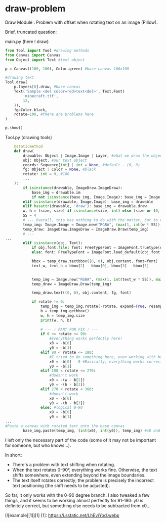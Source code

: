 # draw-problem
Draw Module : Problem with offset when rotating text on an image (Pillow). 

Brief, truncated question:

main.py (here I draw)
```py
from Tool import Tool #drawing methods
from Canvas import Canvas
from Object import Text #text object

p = Canvas((100, 100), Color.green) #base canvas 100x100

#drawing text
Tool.draw(
    p.layers[0].draw, #base canvas
    Text('Sample <del color=red>text<del>', Text.Font(
        'minecraft.ttf',
        12,
    )),
    fg=Color.black,
    rotate=100, #there are problems here
)

p.show()
```

Tool.py (drawing tools)
```py
    @staticmethod
    def draw(
        drawable: Object | Image.Image | Layer, #what we draw the object on (layer/canvas)
        obj: Object, #our text object
        coords: Sequence[int] | int = None, #default - (0, 0)
        fg: Object | Color = None, #black
        rotate: int = 0, #100
        ...
    ):
        if isinstance(drawable, ImageDraw.ImageDraw):
            base_img = drawable.im
            if not isinstance(base_img, Image.Image): base_img = Image.frombytes(base_img.mode, base_img.size, base_img.tobytes())
        elif isinstance(drawable, Image.Image): base_img = drawable
        elif hasattr(drawable, 'draw'): base_img = drawable.draw
        w, h = (size, size) if isinstance(size, int) else (size or (0, 0))
        SS = 4
        # --- Overall, this has nothing to do with the matter, but to clear the fog ---
        temp_img: Image.Image = Image.new("RGBA", (max(1, int(w * SS)), max(1, int(h * SS))), (0, 0, 0, 0)) #temp canvas 
        temp_draw: ImageDraw.ImageDraw = ImageDraw.Draw(temp_img)
        # ---
...
        elif isinstance(obj, Text):
            if obj.font.file: font: FreeTypeFont = ImageFont.truetype(obj.font.file, obj.font.size)
            else: font: FreeTypeFont = ImageFont.load_default(obj.font.size)

            bbox = temp_draw.textbbox((0, 0), obj.content, font=font)
            text_w, text_h = bbox[2] - bbox[0], bbox[3] - bbox[1]
            

            temp_img = Image.new("RGBA", (max(1, int(text_w * SS)), max(1, int(text_h * SS))), (0, 0, 0, 0)) #text canvas
            temp_draw = ImageDraw.Draw(temp_img)

            temp_draw.text((0, 0), obj.content, fg, font)

            if rotate != 0:
                temp_img = temp_img.rotate(-rotate, expand=True, resample=Image.BICUBIC) #new canvas with rotated text
                b = temp_img.getbbox()
                w, h = temp_img.size
                print(w, h, b)
                
                # --- ! PART FOR FIX ! ---
                if 0 <= rotate <= 90:
                    #Everything works perfectly here!
                    x0 = -b[0]
                    y0 = -b[1]
                elif 90 < rotate <= 180: 
                    #I tried to do something here, even working with h&w, but it didn't work out, I only laid the foundation
                    x0 = -b[0] - 0 #Basically, everything works correctly here, but I need to subtract some number... I can't do this manually (set the value, for example: -80...)
                    y0 = -b[1]
                elif 180 < rotate <= 270:
                    #doesn't work 
                    x0 = -(w - b[2]) 
                    y0 = -(h - b[3])
                elif 270 < rotate < 360: 
                    #doesn't work
                    x0 = -b[0]
                    y0 = -(h - b[3])
                else: #logical 0-90
                    x0 = -b[0]
                    y0 = -b[1]
...
#Paste a canvas with rotated text onto the base canvas
        base_img.paste(temp_img, (int(x0), int(y0)), temp_img) #x0 and y0 are the insertion coordinates, which I think need to be adjusted
```

I left only the necessary part of the code (some of it may not be important for someone, but who knows...).

In short:
- There's a problem with text shifting when rotating.
- When the text rotates 0-90°, everything works fine. Otherwise, the text shifts somewhere, even extending beyond the image boundaries.
- The text itself rotates correctly; the problem is precisely the incorrect text positioning (the shift needs to be adjusted).

So far, it only works with the 0-90 degree branch. I also tweaked a few things, and it seems to be working almost perfectly for 91-180: y0 is definitely correct, but something else needs to be subtracted from x0...

[![example][1]][1]
[1]: https://i.sstatic.net/LhEviYod.webp
